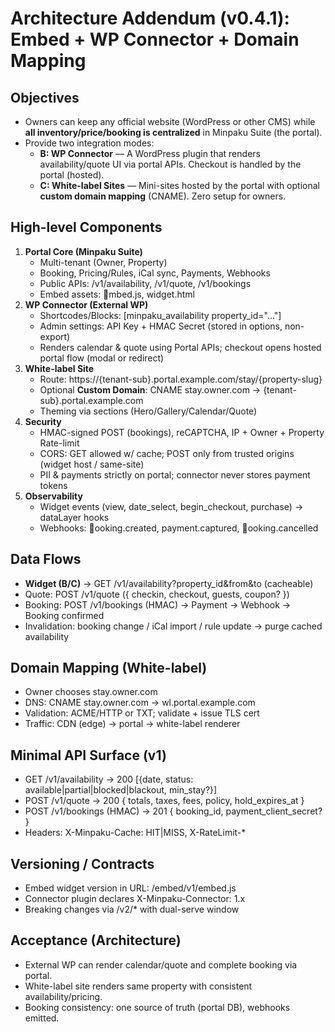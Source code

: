 # Architecture Addendum (v0.4.1): Embed + WP Connector + Domain Mapping

## Objectives
- Owners can keep any official website (WordPress or other CMS) while **all inventory/price/booking is centralized** in Minpaku Suite (the portal).
- Provide two integration modes:
  - **B: WP Connector** — A WordPress plugin that renders availability/quote UI via portal APIs. Checkout is handled by the portal (hosted).
  - **C: White-label Sites** — Mini-sites hosted by the portal with optional **custom domain mapping** (CNAME). Zero setup for owners.

## High-level Components
1) **Portal Core (Minpaku Suite)**
   - Multi-tenant (Owner, Property)
   - Booking, Pricing/Rules, iCal sync, Payments, Webhooks
   - Public APIs: /v1/availability, /v1/quote, /v1/bookings
   - Embed assets: mbed.js, widget.html
2) **WP Connector (External WP)**
   - Shortcodes/Blocks: [minpaku_availability property_id="..."]
   - Admin settings: API Key + HMAC Secret (stored in options, non-export)
   - Renders calendar & quote using Portal APIs; checkout opens hosted portal flow (modal or redirect)
3) **White-label Site**
   - Route: https://{tenant-sub}.portal.example.com/stay/{property-slug}
   - Optional **Custom Domain**: CNAME stay.owner.com -> {tenant-sub}.portal.example.com
   - Theming via sections (Hero/Gallery/Calendar/Quote)
4) **Security**
   - HMAC-signed POST (bookings), reCAPTCHA, IP + Owner + Property Rate-limit
   - CORS: GET allowed w/ cache; POST only from trusted origins (widget host / same-site)
   - PII & payments strictly on portal; connector never stores payment tokens
5) **Observability**
   - Widget events (view, date_select, begin_checkout, purchase) -> dataLayer hooks
   - Webhooks: ooking.created, payment.captured, ooking.cancelled

## Data Flows
- **Widget (B/C)** → GET /v1/availability?property_id&from&to (cacheable)
- Quote: POST /v1/quote ({ checkin, checkout, guests, coupon? })
- Booking: POST /v1/bookings (HMAC) → Payment → Webhook → Booking confirmed
- Invalidation: booking change / iCal import / rule update → purge cached availability

## Domain Mapping (White-label)
- Owner chooses stay.owner.com
- DNS: CNAME stay.owner.com -> wl.portal.example.com
- Validation: ACME/HTTP or TXT; validate + issue TLS cert
- Traffic: CDN (edge) → portal → white-label renderer

## Minimal API Surface (v1)
- GET /v1/availability → 200 [{date, status: available|partial|blocked|blackout, min_stay?}]
- POST /v1/quote → 200 { totals, taxes, fees, policy, hold_expires_at }
- POST /v1/bookings (HMAC) → 201 { booking_id, payment_client_secret? }
- Headers: X-Minpaku-Cache: HIT|MISS, X-RateLimit-*

## Versioning / Contracts
- Embed widget version in URL: /embed/v1/embed.js
- Connector plugin declares X-Minpaku-Connector: 1.x
- Breaking changes via /v2/* with dual-serve window

## Acceptance (Architecture)
- External WP can render calendar/quote and complete booking via portal.
- White-label site renders same property with consistent availability/pricing.
- Booking consistency: one source of truth (portal DB), webhooks emitted.
